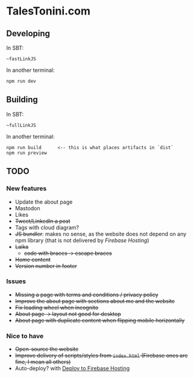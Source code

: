 # TalesTonini.com

## Developing

In SBT:

    ~fastLinkJS

In another terminal:

    npm run dev

## Building

In SBT:

    ~fullLinkJS

In another terminal:

    npm run build      <-- this is what places artifacts in `dist`
    npm run preview

## TODO

### New features
- Update the about page
- Mastodon
- Likes
- ~~Tweet/LinkedIn a post~~
- Tags with cloud diagram?
- ~~JS bundler~~: makes no sense, as the website does not depend on any npm library (that is not delivered by *Firebase
Hosting*)
- ~~Laika~~
  - ~~code with braces -> escape braces~~
- ~~Home content~~
- ~~Version number in footer~~

### Issues
- ~~Missing a page with terms and conditions / privacy policy~~
- ~~Improve the about page with sections about me and the website~~
- ~~Fix loading wheel when incognito~~
- ~~About page -> layout not good for desktop~~
- ~~About page with duplicate content when flipping mobile horizontally~~

### Nice to have
- ~~Open-source the website~~
- ~~Improve delivery of scripts/styles from `index.html` (Firebase ones are fine, I mean all others)~~
- Auto-deploy? with [Deploy to Firebase Hosting](https://github.com/marketplace/actions/deploy-to-firebase-hosting)
